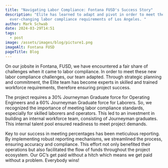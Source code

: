 ```yaml
---
title: "Navigating Labor Compliance: Fontana FUSD's Success Story"
description: "Elite has learned to adapt and pivot in order to meet the
  ever-changing labor compliance requirements of Los Angeles. "
author: Mark Schwab
date: 2024-03-29T14:51
tags:
  - post
image: /assets/images/blog/picture1.png
imageAlt: Fontana FUSD
pageTitle: Blog
---
```

On our jobsite in Fontana, FUSD, we have encountered a fair share of challenges when it came to labor compliance. In order to meet these new labor compliance challenges, our team adapted. Through strategic planning and commitment, the Elite team has become experts in skilled and trained workforce requirements, therefore ensuring project success.



The project requires a 30% Journeyman Graduate force for Operating Engineers and a 60% Journeyman Graduate force for Laborers. So, we recognized the importance of meeting labor compliance standards, especially for skilled laborers and operators. This led to an investment in building an internal workforce team, consisting of Journeyman graduates. This internal talent pool ensured readiness to meet project demands.



Key to our success in meeting percentages has been meticulous reporting. By implementing robust reporting mechanisms, we streamlined the process, ensuring accuracy and compliance. This effort not only benefited their operations but also facilitated the flow of funds throughout the project ecosystem. Our GC’s get paid without a hitch which means we get paid without a problem. Everybody wins!
